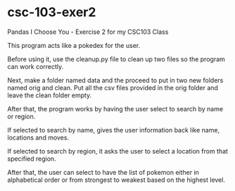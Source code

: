 # csc-103-exer2
Pandas I Choose You - Exercise 2 for my CSC103 Class

This program acts like a pokedex for the user.

Before using it, use the cleanup.py file to clean up two files so the program can work correctly.

Next, make a folder named data and the proceed to put in two new folders named orig and clean.
Put all the csv files provided in the orig folder and leave the clean folder empty.

After that, the program works by having the user select to search by name or region.

If selected to search by name, gives the user information back like name, locations and moves.

If selected to search by region, it asks the user to select a location from that specified region.

After that, the user can select to have the list of pokemon either in alphabetical order or
from strongest to weakest based on the highest level.
